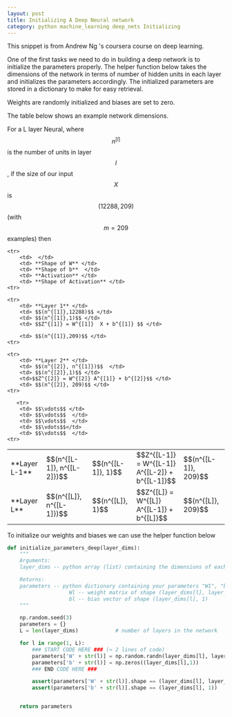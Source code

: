 ```yaml
---
layout: post
title: Initializing A Deep Neural network
category: python machine_learning deep_nets Initializing
---
```

This snippet is from Andrew Ng 's coursera course on deep learning.

One of the first tasks we need to do in building a deep network is to initialize the parameters properly. The helper function below takes the dimensions of the network in terms of number of hidden units in each layer and initializes the parameters accordingly. The initialized parameters are stored in a dictionary to make for easy retrieval.

Weights are randomly initialized and biases are set to zero.

The table below shows an example network dimensions.

For a L layer Neural, where $$n^{[l]}$$ is the number of units in layer $$l$$, if the size of our input $$X$$ is $$(12288, 209)$$ (with $$m=209$$ examples) then

<table>


    <tr>
        <td>  </td>
        <td> **Shape of W** </td>
        <td> **Shape of b**  </td>
        <td> **Activation** </td>
        <td> **Shape of Activation** </td>
    <tr>

    <tr>
        <td> **Layer 1** </td>
        <td> $$(n^{[1]},12288)$$ </td>
        <td> $$(n^{[1]},1)$$ </td>
        <td> $$Z^{[1]} = W^{[1]}  X + b^{[1]} $$ </td>

        <td> $$(n^{[1]},209)$$ </td>
    <tr>

    <tr>
        <td> **Layer 2** </td>
        <td> $$(n^{[2]}, n^{[1]})$$  </td>
        <td> $$(n^{[2]},1)$$ </td>
        <td>$$Z^{[2]} = W^{[2]} A^{[1]} + b^{[2]}$$ </td>
        <td> $$(n^{[2]}, 209)$$ </td>
    <tr>

       <tr>
        <td> $$\vdots$$ </td>
        <td> $$\vdots$$  </td>
        <td> $$\vdots$$  </td>
        <td> $$\vdots$$</td>
        <td> $$\vdots$$  </td>
    <tr>

   <tr>
        <td> **Layer L-1** </td>
        <td> $$(n^{[L-1]}, n^{[L-2]})$$ </td>
        <td> $$(n^{[L-1]}, 1)$$  </td>
        <td>$$Z^{[L-1]} =  W^{[L-1]} A^{[L-2]} + b^{[L-1]}$$ </td>
        <td> $$(n^{[L-1]}, 209)$$ </td>
    <tr>


   <tr>
        <td> **Layer L** </td>
        <td> $$(n^{[L]}, n^{[L-1]})$$ </td>
        <td> $$(n^{[L]}, 1)$$ </td>
        <td> $$Z^{[L]} =  W^{[L]} A^{[L-1]} + b^{[L]}$$</td>
        <td> $$(n^{[L]}, 209)$$  </td>
    <tr>

</table>


To initialize our weights and biases we can use the helper function below


```python
def initialize_parameters_deep(layer_dims):
    """
    Arguments:
    layer_dims -- python array (list) containing the dimensions of each layer in our network

    Returns:
    parameters -- python dictionary containing your parameters "W1", "b1", ..., "WL", "bL":
                    Wl -- weight matrix of shape (layer_dims[l], layer_dims[l-1])
                    bl -- bias vector of shape (layer_dims[l], 1)
    """

    np.random.seed(3)
    parameters = {}
    L = len(layer_dims)            # number of layers in the network

    for l in range(1, L):
        ### START CODE HERE ### (≈ 2 lines of code)
        parameters['W' + str(l)] = np.random.randn(layer_dims[l], layer_dims[l-1])*0.01
        parameters['b' + str(l)] = np.zeros((layer_dims[l],1))
        ### END CODE HERE ###

        assert(parameters['W' + str(l)].shape == (layer_dims[l], layer_dims[l-1]))
        assert(parameters['b' + str(l)].shape == (layer_dims[l], 1))


    return parameters
```
